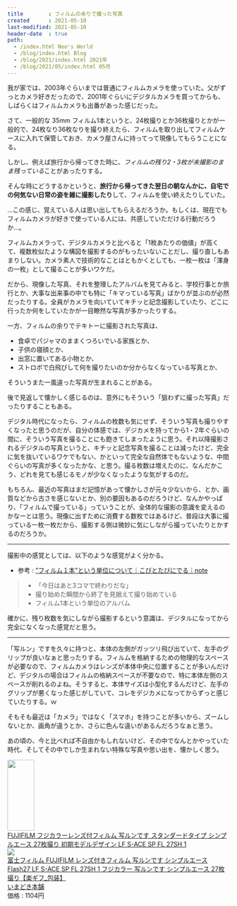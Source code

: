 ```yaml
---
title        : フィルムの余りで撮った写真
created      : 2021-05-10
last-modified: 2021-05-10
header-date  : true
path:
  - /index.html Neo's World
  - /blog/index.html Blog
  - /blog/2021/index.html 2021年
  - /blog/2021/05/index.html 05月
---
```


我が家では、2003年ぐらいまでは普通にフィルムカメラを使っていた。父がずっとカメラ好きだったので、2001年ぐらいにデジタルカメラを買ってからも、しばらくはフィルムカメラも出番があった感じだった。

さて、一般的な 35mm フィルム1本というと、24枚撮りとか36枚撮りとかが一般的で、24枚なり36枚なりを撮り終えたら、フィルムを取り出してフィルムケースに入れて保管しておき、カメラ屋さんに持ってって現像してもらうことになる。

しかし、例えば旅行から帰ってきた時に、*フィルムの残り2・3枚が未撮影のまま残っている*ことがあったりする。

そんな時にどうするかというと、**旅行から帰ってきた翌日の朝なんかに、自宅での何気ない日常の姿を雑に撮影したり**して、フィルムを使い終えたりしていた。

…この感じ、覚えている人は思い出してもらえるだろうか。もしくは、現在でもフィルムカメラが好きで使っている人には、共感していただける行動だろうか…。

フィルムカメラって、デジタルカメラと比べると「1枚あたりの価値」が高くて、複数枚似たような構図を撮影するのがもったいないことだし、撮り直しもあまりしない。カメラ素人で技術的なことはともかくとしても、一枚一枚は「渾身の一枚」として撮ることが多いワケだ。

だから、現像した写真、それを整理したアルバムを見てみると、学校行事とか旅行とか、大事な出来事の中でも特に「キマっている写真」ばかりが並ぶのが必然だったりする。全員がカメラを向いていてキチッと記念撮影していたり、どこに行ったか何をしていたかが一目瞭然な写真が多かったりする。

一方、フィルムの余りでテキトーに撮影された写真は、

- 食卓でパジャマのままくつろいでいる家族とか、
- 子供の寝顔とか、
- 出窓に置いてある小物とか、
- ストロボで白飛びして何を撮りたいのか分からなくなっている写真とか、

そういうまた一風違った写真が生まれることがある。

後で見返して懐かしく感じるのは、意外にもそういう「狙わずに撮った写真」だったりすることもある。

デジタル時代になったら、フィルムの枚数も気にせず、そういう写真も撮りやすくなったと思うのだが、自分の体感では、デジカメを持ってから1・2年ぐらいの間に、そういう写真を撮ることにも飽きてしまったように思う。それ以降撮影されるデジタルの写真というと、キチッと記念写真を撮ることは減ったけど、完全に気を抜いているワケでもない、かといって完全な自然体でもないような、中間ぐらいの写真が多くなったかな、と思う。撮る枚数は増えたのに、なんだかこう、どれを見ても感じるモノが少なくなったような気がするのだ。

もちろん、最近の写真はまだ記憶があって懐かしさが元々少ないから、とか、画質などから古さを感じないとか、別の要因もあるのだろうけど、なんかやっぱり、「フィルムで撮っている」っていうことが、全体的な撮影の意識を変えるのかなーとは思う。現像に出すために消費する数枚ではあるけど、普段は大事に撮っている一枚一枚だから、撮影する側は微妙に気にしながら撮っていたりとかするのだろうか。

---

撮影中の感覚としては、以下のような感覚がよく分かる。

- 参考 : [”フィルム１本”という単位について｜こびとたびにでる｜note](https://note.com/dwarfwalkaround/n/nc9a076e218b0)

> - 「今日はあと3コマで終わりだな」
> - 撮り始めた瞬間から終了を見据えて撮り始めている
> - フィルム1本という単位のアルバム

確かに、残り枚数を気にしながら撮影するという意識は、デジタルになってから完全になくなった感覚だと思う。

----

「写ルン」ですを久々に持つと、本体の左側がガッツリ飛び出ていて、左手のグリップが良いなぁと思ったりする。フィルムを格納するための物理的なスペースが必要なので、フィルムカメラはレンズが本体中央に位置することが多いんだけど、デジタルの場合はフィルムの格納スペースが不要なので、特に本体左側のスペースが削れるのよね。そうすると、本体サイズは小型化するんだけど、左手のグリップが悪くなった感じがしていて、コレをデジカメになってからずっと感じていたりする。ｗ

そもそも最近は「カメラ」ではなく「スマホ」を持つことが多いから、ズームしないとか、画角が違うとか、さらに色んな違いがあるんだろうなぁと思う。

あの頃の、今と比べれば不自由かもしれないけど、その中でなんとかやっていた時代、そしてその中でしか生まれない特殊な写真や思い出を、懐かしく思う。

<div class="ad-amazon">
  <div class="ad-amazon-image">
    <a href="https://www.amazon.co.jp/dp/B079WWDPY1?tag=neos21-22&amp;linkCode=osi&amp;th=1&amp;psc=1">
      <img src="https://m.media-amazon.com/images/I/41NHMN2q+sL._SL160_.jpg" width="61" height="160">
    </a>
  </div>
  <div class="ad-amazon-info">
    <div class="ad-amazon-title">
      <a href="https://www.amazon.co.jp/dp/B079WWDPY1?tag=neos21-22&amp;linkCode=osi&amp;th=1&amp;psc=1">FUJIFILM フジカラーレンズ付フィルム 写ルンです スタンダードタイプ シンプルエース 27枚撮り 初期モデルデザイン LF S-ACE SP FL 27SH 1</a>
    </div>
  </div>
</div>

<div class="ad-rakuten">
  <div class="ad-rakuten-image">
    <a href="https://hb.afl.rakuten.co.jp/hgc/g00quqf2.waxycbf5.g00quqf2.waxydea8/?pc=https%3A%2F%2Fitem.rakuten.co.jp%2Fimadoki%2Fs-acesp%2F&amp;m=http%3A%2F%2Fm.rakuten.co.jp%2Fimadoki%2Fi%2F10005776%2F">
      <img src="https://thumbnail.image.rakuten.co.jp/@0_mall/imadoki/cabinet/05537211/imgrc0068133243.jpg?_ex=128x128">
    </a>
  </div>
  <div class="ad-rakuten-info">
    <div class="ad-rakuten-title">
      <a href="https://hb.afl.rakuten.co.jp/hgc/g00quqf2.waxycbf5.g00quqf2.waxydea8/?pc=https%3A%2F%2Fitem.rakuten.co.jp%2Fimadoki%2Fs-acesp%2F&amp;m=http%3A%2F%2Fm.rakuten.co.jp%2Fimadoki%2Fi%2F10005776%2F">富士フィルム FUJIFILM レンズ付きフィルム 写ルンです シンプルエース Flash27 LF S-ACE SP FL 27SH 1 フジカラー 写ルンです シンプルエース 27枚撮り【楽ギフ_包装】</a>
    </div>
    <div class="ad-rakuten-shop">
      <a href="https://hb.afl.rakuten.co.jp/hgc/g00quqf2.waxycbf5.g00quqf2.waxydea8/?pc=https%3A%2F%2Fwww.rakuten.co.jp%2Fimadoki%2F&amp;m=http%3A%2F%2Fm.rakuten.co.jp%2Fimadoki%2F">いまどき本舗</a>
    </div>
    <div class="ad-rakuten-price">価格 : 1104円</div>
  </div>
</div>
